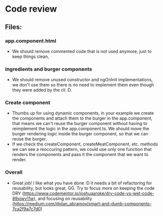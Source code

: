 # Code review

## Files:

### app.component.html
  - We should remove commented code that is not used anymore, just to keep things clean,

### ingredients and burger components
  - We should remove unused constructor and ngOnInit implementations, we don't use them so there is no need to implement them even though they were added by the cli :D.

### Create component
  - Thumbs up for using dynamic components, in your example we create the components and attach them to the burger in the app.component, that means we can't reuse the burger component without having to reimplement the logic in the app.component.ts. We should move the burger rendering logic inside the burger component, so that we can reuse the burger.
  - If we check the createComponent, createMeatComponent, etc. methods we can see a reoccuring pattern, we could use only one function that renders the components and pass it the component that we want to render.

### Overall
  - Great job! I like what you have done :D it needs a bit of refactoring for reusability, but looks great, GG. Try to focus more on keeping the code DRY (https://www.codementor.io/joshuaaroke/dry-code-vs-wet-code-89xjwv11w), and focusing on reusability (https://medium.com/@dan_abramov/smart-and-dumb-components-7ca2f9a7c7d0)
